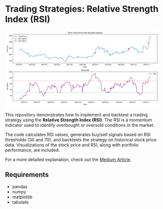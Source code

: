 # Trading Strategies: Relative Strength Index (RSI)

![Cover Image](https://github.com/Brianhulela/RSI_trading/blob/master/TSLA_rsi_trading.png)

This repository demonstrates how to implement and backtest a trading strategy using the **Relative Strength Index (RSI)**. The RSI is a momentum indicator used to identify overbought or oversold conditions in the market.

The code calculates RSI values, generates buy/sell signals based on RSI thresholds (30 and 70), and backtests the strategy on historical stock price data. Visualizations of the stock price and RSI, along with portfolio performance, are included.

For a more detailed explanation, check out the [Medium Article](https://medium.com/@brianhulela/trading-strategies-relative-strength-index-rsi-a80a4559926a).

## Requirements

- pandas
- numpy
- matplotlib
- tabulate
